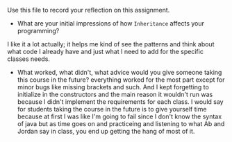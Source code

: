 Use this file to record your reflection on this assignment.

- What are your initial impressions of how `Inheritance` affects your programming?


I like it a lot actually; it helps me kind of see the patterns and think about what code I already have and just what I need to add for the specific classes needs. 


- What worked, what didn't, what advice would you give someone taking this course in the future?
everything worked for the most part except for minor bugs like missing brackets and such. And I kept forgetting to initialize in the constructors and the main reason it wouldn't run was because I didn't implement the requirements for each class. I would say for students taking the course in the future is to give yourself time because at first I was like I'm going to fail since I don't know the syntax of java but as time goes on and practiceing and listening to what Ab and Jordan say in class, you end up getting the hang of most of it. 

